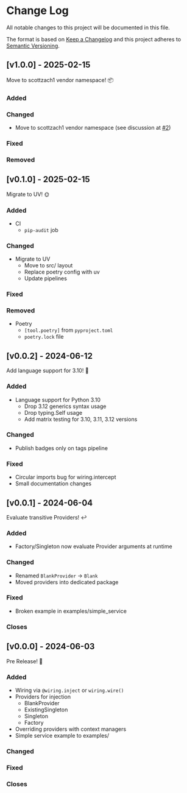 # Change Log

All notable changes to this project will be documented in this file.

The format is based on [Keep a Changelog](http://keepachangelog.com/)
and this project adheres to [Semantic Versioning](http://semver.org/).

## [v1.0.0] - 2025-02-15

Move to scottzach1 vendor namespace! 📦️

### Added

### Changed

- Move to scottzach1 vendor namespace (see discussion at [#2](https://github.com/scottzach1/Python-Injection-Framework/issues/2))

### Fixed

### Removed

## [v0.1.0] - 2025-02-15

Migrate to UV! 🌞

### Added

- CI
    - `pip-audit` job

### Changed

- Migrate to UV
    - Move to src/ layout
    - Replace poetry config with uv
    - Update pipelines

### Fixed

### Removed

- Poetry
    - `[tool.poetry]` from `pyproject.toml`
    - `poetry.lock` file

## [v0.0.2] - 2024-06-12

Add language support for 3.10! 🐍

### Added

- Language support for Python 3.10
    - Drop 3.12 generics syntax usage
    - Drop typing.Self usage
    - Add matrix testing for 3.10, 3.11, 3.12 versions

### Changed

- Publish badges only on tags pipeline

### Fixed

- Circular imports bug for wiring.intercept
- Small documentation changes

## [v0.0.1] - 2024-06-04

Evaluate transitive Providers! ↩️

### Added

- Factory/Singleton now evaluate Provider arguments at runtime

### Changed

- Renamed `BlankProvider` -> `Blank`
- Moved providers into dedicated package

### Fixed

- Broken example in examples/simple_service

### Closes

## [v0.0.0] - 2024-06-03

Pre Release! 🚀

### Added

- Wiring via `@wiring.inject` or `wiring.wire()`
- Providers for injection
    - BlankProvider
    - ExistingSingleton
    - Singleton
    - Factory
- Overriding providers with context managers
- Simple service example to examples/

### Changed

### Fixed

### Closes
